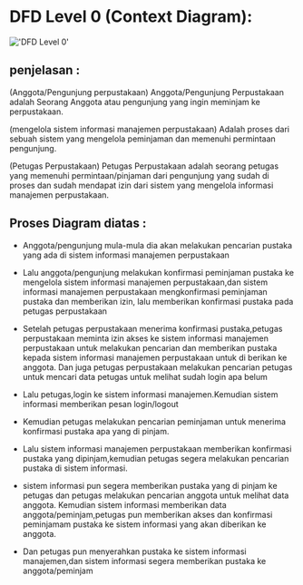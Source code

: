 # DFD Level 0 (Context Diagram):

!['DFD Level 0'](https://a.top4top.io/p_2600vaiu61.jpeg)

## penjelasan :

(Anggota/Pengunjung perpustakaan)
Anggota/Pengunjung Perpustakaan adalah Seorang Anggota atau pengunjung yang ingin meminjam ke perpustakaan.

(mengelola sistem informasi manajemen perpustakaan)
Adalah  proses dari sebuah sistem yang mengelola peminjaman dan memenuhi permintaan pengunjung.

(Petugas Perpustakaan)
Petugas Perpustakaan adalah seorang petugas yang memenuhi permintaan/pinjaman dari pengunjung yang sudah di proses dan sudah mendapat izin dari sistem yang mengelola informasi manajemen perpustakaan.

## Proses Diagram diatas :

- Anggota/pengunjung mula-mula dia akan melakukan pencarian pustaka yang ada di sistem informasi manajemen perpustakaan

- Lalu anggota/pengunjung melakukan konfirmasi peminjaman pustaka ke mengelola sistem informasi manajemen perpustakaan,dan sistem informasi manajemen perpustakaan mengkonfirmasi peminjaman pustaka dan memberikan izin, lalu memberikan konfirmasi pustaka pada petugas perpustakaan

- Setelah petugas perpustakaan menerima konfirmasi pustaka,petugas perpustakaan meminta izin akses ke sistem informasi manajemen perpustakaan untuk melakukan pencarian dan memberikan pustaka kepada sistem informasi manajemen perpustakaan untuk di berikan ke anggota. Dan juga petugas perpustakaan melakukan pencarian petugas untuk mencari data petugas untuk melihat sudah login apa belum

- Lalu petugas,login ke sistem informasi manajemen.Kemudian sistem informasi memberikan pesan login/logout

- Kemudian petugas melakukan pencarian peminjaman untuk menerima konfirmasi pustaka apa yang di pinjam.

- Lalu sistem informasi manajemen perpustakaan memberikan konfirmasi pustaka yang dipinjam,kemudian petugas segera melakukan pencarian pustaka di sistem informasi.

- sistem informasi pun segera memberikan pustaka yang di pinjam ke petugas dan petugas melakukan pencarian anggota untuk melihat data anggota. Kemudian sistem informasi memberikan data anggota/peminjam,petugas pun memberikan akses dan konfirmasi peminjamam pustaka ke sistem informasi yang akan diberikan ke anggota.

- Dan petugas pun menyerahkan pustaka ke sistem informasi manajemen,dan sistem informasi  segera memberikan pustaka ke anggota/peminjam